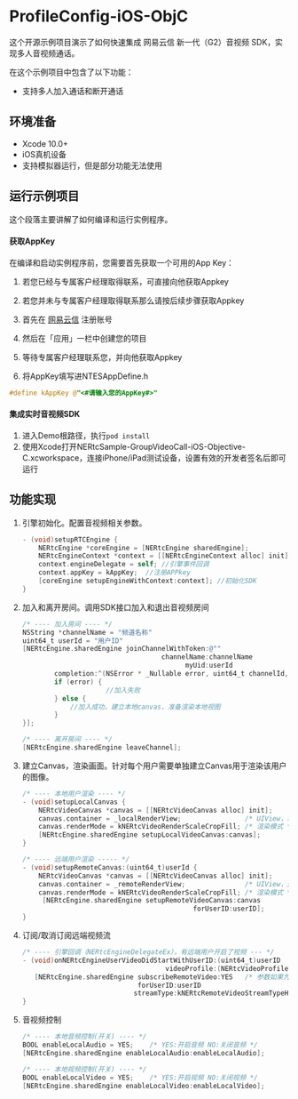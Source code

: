 # ProfileConfig-iOS-ObjC

这个开源示例项目演示了如何快速集成 网易云信 新一代（G2）音视频 SDK，实现多人音视频通话。

 在这个示例项目中包含了以下功能：

- 支持多人加入通话和断开通话

## 环境准备

- Xcode 10.0+
- iOS真机设备
- 支持模拟器运行，但是部分功能无法使用

## 运行示例项目

这个段落主要讲解了如何编译和运行实例程序。

#### 获取AppKey

在编译和启动实例程序前，您需要首先获取一个可用的App Key：

1. 若您已经与专属客户经理取得联系，可直接向他获取Appkey

2. 若您并未与专属客户经理取得联系那么请按后续步骤获取Appkey

3. 首先在 [网易云信](https://id.163yun.com/register?h=media&t=media&clueFrom=nim&from=bdjjnim0035&referrer=https://app.yunxin.163.com/?clueFrom=nim&from=bdjjnim0035) 注册账号

4. 然后在「应用」一栏中创建您的项目
5. 等待专属客户经理联系您，并向他获取Appkey

6. 将AppKey填写进NTESAppDefine.h

```objective-c
#define kAppKey @"<#请输入您的AppKey#>"
```

#### 集成实时音视频SDK

1. 进入Demo根路径，执行`pod install`
2. 使用Xcode打开NERtcSample-GroupVideoCall-iOS-Objective-C.xcworkspace，连接iPhone/iPad测试设备，设置有效的开发者签名后即可运行

## 功能实现

1. 引擎初始化。配置音视频相关参数。

   ```objective-c
   - (void)setupRTCEngine {
       NERtcEngine *coreEngine = [NERtcEngine sharedEngine];
       NERtcEngineContext *context = [[NERtcEngineContext alloc] init];
       context.engineDelegate = self; //引擎事件回调
       context.appKey = kAppKey;  //注册APPkey
       [coreEngine setupEngineWithContext:context]; //初始化SDK
   }
   ```

2. 加入和离开房间。调用SDK接口加入和退出音视频房间

   ```objective-c
   /* ---- 加入房间 ---- */
   NSString *channelName = "频道名称"
   uint64_t userId = "用户ID"
   [NERtcEngine.sharedEngine joinChannelWithToken:@""
                                      channelName:channelName
                                            myUid:userId
           completion:^(NSError * _Nullable error, uint64_t channelId, uint64_t elapesd) {
           if (error) {
   						//加入失败
           } else {
               //加入成功，建立本地canvas，准备渲染本地视图
           }
   }];
   
   /* ---- 离开房间 ---- */
   [NERtcEngine.sharedEngine leaveChannel];
   ```

3. 建立Canvas，渲染画面。针对每个用户需要单独建立Canvas用于渲染该用户的图像。

   ```objective-c
   /* ---- 本地用户渲染 ---- */
   - (void)setupLocalCanvas {
       NERtcVideoCanvas *canvas = [[NERtcVideoCanvas alloc] init];
       canvas.container = _localRenderView;                /* UIView，本地待渲染view */
       canvas.renderMode = kNERtcVideoRenderScaleCropFill; /* 渲染模式 */
       [NERtcEngine.sharedEngine setupLocalVideoCanvas:canvas];
   }
   
   /* ---- 远端用户渲染 ----- */
   - (void)setupRemoteCanvas:(uint64_t)userId {
       NERtcVideoCanvas *canvas = [[NERtcVideoCanvas alloc] init];
       canvas.container = _remoteRenderView;               /* UIView，远端待渲染view */
       canvas.renderMode = kNERtcVideoRenderScaleCropFill; /* 渲染模式 */
   		[NERtcEngine.sharedEngine setupRemoteVideoCanvas:canvas
                                              forUserID:userID];
   }
   ```

4. 订阅/取消订阅远端视频流

   ```objective-c
   /* ---- 引擎回调（NERtcEngineDelegateEx），有远端用户开启了视频 --- */
   - (void)onNERtcEngineUserVideoDidStartWithUserID:(uint64_t)userID
                                       videoProfile:(NERtcVideoProfileType)profile {
      [NERtcEngine.sharedEngine subscribeRemoteVideo:YES   /* 参数如果为NO，则为取消订阅 */
                                forUserID:userID
                               streamType:kNERtcRemoteVideoStreamTypeHigh];    
   }
   ```

5. 音视频控制

   ```objective-c
   /* ---- 本地音频控制(开关) ---- */
   BOOL enableLocalAudio = YES;    /* YES:开启音频 NO:关闭音频 */
   [NERtcEngine.sharedEngine enableLocalAudio:enableLocalAudio];
   
   /* ---- 本地视频控制(开关) ---- */
   BOOL enableLocalVideo = YES;    /* YES:开启视频 NO:关闭视频 */
   [NERtcEngine.sharedEngine enableLocalVideo:enableLocalVideo];
   ```

   

   